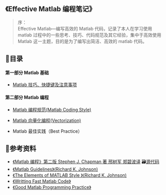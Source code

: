 ## 《Effective Matlab 编程笔记》

> 序：  
> Effective Matlab—编写高效的 Matlab 代码，记录了本人在学习使用 matlab 过程中的一些思考、技巧、代码规范及其它经验，集中于高效使用 Matlab 这一主题，目的是为了编写出简洁、高效的 matlab 代码。

## 📑目录

#### 第一部分 Matlab 基础

* [Matlab 技巧、快捷键及注意事项](/docs/matlab技巧_快捷键_注意事项.md)

#### 第二部分 Matlab 编程

* [Matlab 编程规范\(Matlab Coding Style\)](/docs/Matlab编程规范.md)

* [Matlab 向量化编程\(Vectorization\)](/docs/Matlab向量化编程.md)

* Matlab 最佳实践（Best Practice）

## 🔎参考资料

* [《Matlab 编程》第二版 Stephen J. Chapman 著 邢树军 郑碧波译](/assets/Matlab编程%28第二版%29.pdf)   🗃[源代码](/assets/《Matlab编程》源码)
* [《Matlab Guidelines》\(Richard K. Johnson\)](http://datatool.com/resources.html)
* [《The Elements of MATLAB Style 》\(Richard K. Johnson\)](#)
* [《Writting Fast Matlab Code》]()
* [《Good Matlab Programming Practice》]()



